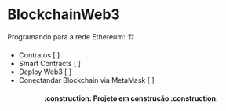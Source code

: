 # BlockchainWeb3
Programando para a rede Ethereum: :building_construction: 
<div>

- Contratos [ ]
- Smart Contracts [ ]
- Deploy Web3 [ ]
- Conectandar Blockchain via MetaMask [ ]

<h4 align="center"> 
    :construction:  Projeto em construção  :construction:
</h4>
